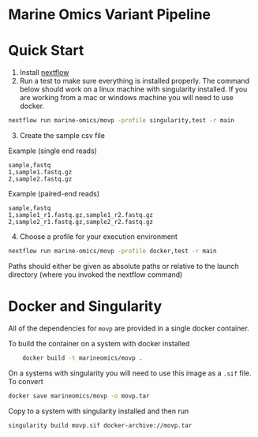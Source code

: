# Marine Omics Variant Pipeline


# Quick Start

1. Install [nextflow](https://www.nextflow.io/)
2. Run a test to make sure everything is installed properly. The command below should work on a linux machine with singularity installed. If you are working from a mac or windows machine you will need to use docker. 
```bash
nextflow run marine-omics/movp -profile singularity,test -r main
```
3. Create the sample csv file

Example (single end reads)
```
sample,fastq
1,sample1.fastq.gz
2,sample2.fastq.gz
```

Example (paired-end reads)
```
sample,fastq
1,sample1_r1.fastq.gz,sample1_r2.fastq.gz
2,sample2_r1.fastq.gz,sample2_r2.fastq.gz
```

4. Choose a profile for your execution environment


```bash
nextflow run marine-omics/movp -profile docker,test -r main
```

Paths should either be given as absolute paths or relative to the launch directory (where you invoked the nextflow command)

# Docker and Singularity

All of the dependencies for `movp` are provided in a single docker container. 

To build the container on a system with docker installed

```bash
	docker build -t marineomics/movp .
```

On a systems with singularity you will need to use this image as a `.sif` file.  To convert

```bash
docker save marineomics/movp -o movp.tar
```

Copy to a system with singularity installed and then run

```bash
singularity build movp.sif docker-archive://movp.tar
```
